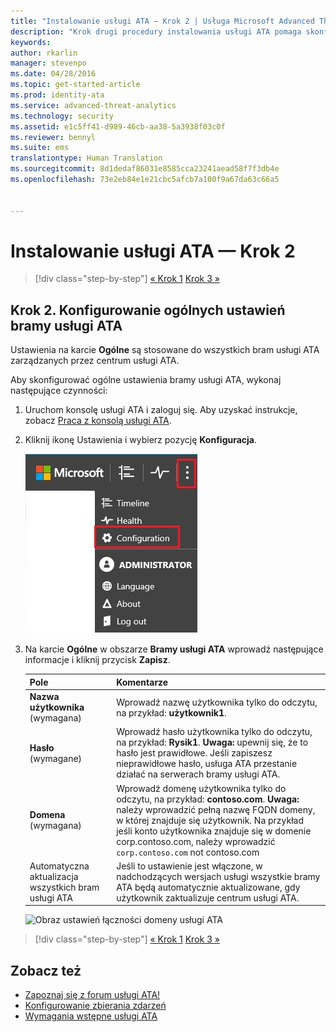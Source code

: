 ```yaml
---
title: "Instalowanie usługi ATA — Krok 2 | Usługa Microsoft Advanced Threat Analytics"
description: "Krok drugi procedury instalowania usługi ATA pomaga skonfigurować ustawienia łączności domeny na serwerze centrum usługi ATA"
keywords: 
author: rkarlin
manager: stevenpo
ms.date: 04/28/2016
ms.topic: get-started-article
ms.prod: identity-ata
ms.service: advanced-threat-analytics
ms.technology: security
ms.assetid: e1c5ff41-d989-46cb-aa38-5a3938f03c0f
ms.reviewer: bennyl
ms.suite: ems
translationtype: Human Translation
ms.sourcegitcommit: 8d1dedaf86031e8585cca23241aead58f7f3db4e
ms.openlocfilehash: 73e2eb84e1e21cbc5afcb7a100f9a67da63c66a5


---
```


# Instalowanie usługi ATA — Krok 2

>[!div class="step-by-step"]
[« Krok 1](install-ata-step1.md)
[Krok 3 »](install-ata-step3.md)

## Krok 2. Konfigurowanie ogólnych ustawień bramy usługi ATA
Ustawienia na karcie **Ogólne** są stosowane do wszystkich bram usługi ATA zarządzanych przez centrum usługi ATA.

Aby skonfigurować ogólne ustawienia bramy usługi ATA, wykonaj następujące czynności:

1.  Uruchom konsolę usługi ATA i zaloguj się. Aby uzyskać instrukcje, zobacz [Praca z konsolą usługi ATA](working-with-ata-console.md).

2.  Kliknij ikonę Ustawienia i wybierz pozycję **Konfiguracja**.

    ![Ustawienia konfiguracji bramy usługi ATA](media/ATA-config-icon.JPG)

3.  Na karcie **Ogólne** w obszarze **Bramy usługi ATA** wprowadź następujące informacje i kliknij przycisk **Zapisz**.

    |Pole|Komentarze|
    |---------|------------|
    |**Nazwa użytkownika** (wymagana)|Wprowadź nazwę użytkownika tylko do odczytu, na przykład: **użytkownik1**.|
    |**Hasło** (wymagane)|Wprowadź hasło użytkownika tylko do odczytu, na przykład: **Rysik1**. **Uwaga:** upewnij się, że to hasło jest prawidłowe. Jeśli zapiszesz nieprawidłowe hasło, usługa ATA przestanie działać na serwerach bramy usługi ATA.|
    |**Domena** (wymagana)|Wprowadź domenę użytkownika tylko do odczytu, na przykład: **contoso.com**. **Uwaga:** należy wprowadzić pełną nazwę FQDN domeny, w której znajduje się użytkownik. Na przykład jeśli konto użytkownika znajduje się w domenie corp.contoso.com, należy wprowadzić `corp.contoso.com` not contoso.com|
    |Automatyczna aktualizacja wszystkich bram usługi ATA |Jeśli to ustawienie jest włączone, w nadchodzących wersjach usługi wszystkie bramy ATA będą automatycznie aktualizowane, gdy użytkownik zaktualizuje centrum usługi ATA.|

    ![Obraz ustawień łączności domeny usługi ATA](media/ata-domain-connectivity-user.jpg)



>[!div class="step-by-step"]
[« Krok 1](install-ata-step1.md)
[Krok 3 »](install-ata-step3.md)


## Zobacz też

- [Zapoznaj się z forum usługi ATA!](https://social.technet.microsoft.com/Forums/security/home?forum=mata)
- [Konfigurowanie zbierania zdarzeń](configure-event-collection.md)
- [Wymagania wstępne usługi ATA](/advanced-threat-analytics/plan-design/ata-prerequisites)



<!--HONumber=Jun16_HO4-->


